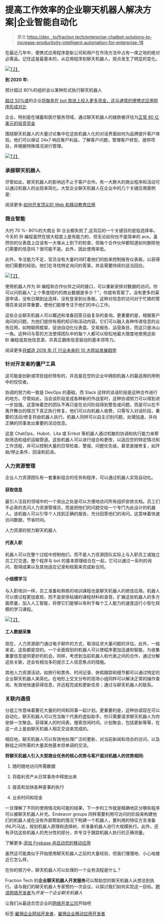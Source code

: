 # 提高工作效率的企业聊天机器人解决方案|企业智能自动化

> 原文:[https://dev . to/fraction tech/enterprise-chatbot-solutions-to-increase-productivity-intelligent-automation-for-enterprise-18](https://dev.to/fractiontech/enterprise-chatbot-solutions-to-increase-productivity--intelligent-automation-for-enterprise-18)

在最近几年中，便携式应用程序是新公司和用户在市场方法中占有一席之地的绝对必需品。记住这是最基本的，从应用程序到聊天机器人，观点发生了明显的变化。

[![](../Images/561fa4342131434b5caa28bde32102d4.png)T2】](https://res.cloudinary.com/practicaldev/image/fetch/s--JqWAznmj--/c_limit%2Cf_auto%2Cfl_progressive%2Cq_auto%2Cw_880/https://cdn-images-1.medium.com/max/830/1%2Aa0U1y5OwP_bUkQgk3TDR3Q.jpeg)

**到 2020 年:**

预计超过 80%的组织会以某种形式执行聊天机器人

[超过 50%或](https://www.gartner.com/smarterwithgartner/gartner-top-strategic-predictions-for-2018-and-beyond/)的企业[将每年在 bot 改进上投入更多资金，这与通常的便携式应用程序形成对比](https://www.gartner.com/smarterwithgartner/gartner-top-strategic-predictions-for-2018-and-beyond/)

企业，特别是在储蓄和医疗服务领域，通过聊天机器人的拨款被评估为[正常 80 亿美元的投资资金](https://www.juniperresearch.com/resources/infographics/chatbots-infographic-key-statistics-2017)

围绕聊天机器人的大量讨论集中在这些机器人化的对话界面如何为品牌提升客户体验。他们可以保证 24x7 响应客户利益，了解客户问题，管理客户转型，提供项目，并根据特殊情况进行管理。

[![](../Images/b446532da26f33e4ade4f4fa64eba291.png)T2】](https://res.cloudinary.com/practicaldev/image/fetch/s--L2GIwDE8--/c_limit%2Cf_auto%2Cfl_progressive%2Cq_auto%2Cw_880/https://cdn-images-1.medium.com/max/1016/1%2ADEGQe5ApZsB1jFf2hlevhA.png)

### [](#undertaking-chatbot)承接聊天机器人

尽管如此，聊天机器人的影响远不止于客户合作。有一大群大的商业程序和活动可以通过机器人的出现来简化。大型企业聊天机器人在企业中的几个关键应用案例是:

阅读更多:[如何开发顶尖的 Web 和移动教育应用](https://dev.to/fractiontech/how-to-develop-the-top-notch-web-and-mobile-education-app-l1a-temp-slug-6534837)

### [](#business-intelligence)商业智能

大约 70 %- 80%的大商业 BI 企业都失败了,这背后的一个关键目的是低选择率。今天的 BI 编程虽然在很大程度上是有能力的，但无论如何也不是简单的 ace。虽然你的仪表盘上应该有一大堆从上到下的检查，但每个合作伙伴都知道如何删除他们需要的信息吗？很可能不是。此外，因此使用率低。

此外，专注能力不足，官员没有大量时间盯着他们的脸来控制报告仪表板，以获得他们需要的经验。他们在寻找特定询问的答案，并且需要持续的适当回应。

[![](../Images/ff46d7e7be8e83098ca6f3e7675d8c3c.png)T2】](https://res.cloudinary.com/practicaldev/image/fetch/s--66fHVQf3--/c_limit%2Cf_auto%2Cfl_progressive%2Cq_auto%2Cw_880/https://cdn-images-1.medium.com/max/636/1%2AF0Sq41U8yqhOCwg96Ij-RA.png)

使用机器人作为 BI 编程和合作伙伴之间的接口，可以重新安排对数据的访问。你可以问机器人“上个季度纽约的商业数据是多少？”，你就有答案了。没有更多的渠道申请，没有日期到达选择，没有登录到仪表板。这种对信息的访问对于忙碌的管理员来说非常重要，使他们能够专注于他们的中心工作。

这些企业聊天机器人可以概述和准备回答日益复杂的查询。更重要的是，根据客户询问的问题，为他们提供有用的知识和活动内容。它们可以融入各种传递信息的业务应用，如物联网框架、促进自动化仪表盘、交易报告、运营条目，而这只是冰山一角。这种问与答的方法使得团队中的每个人都可以轻松地最大限度地使用这些 BI 编程或其他信息源，并真正磨练信息驱动的基本领导力。

阅读更多[将塑造 2018 年 IT 行业未来的 10 大网站发展趋势](https://dev.to/fractiontech/10-website-development-trends-that-will-shape-the-future-of-the-it-industry-in-2018-ega-temp-slug-2350647)

### [](#bots-for-the-developer)针对开发者的僵尸工具

这可能是创新或项目组织特有的，并且是在您的企业中拥抱机器人的最适用的用例中的佼佼者。

协调的努力和一致是 DevOps 的基础，而 Slack 这样的谈话阶段是这种合作进行的地方。尽管如此，当会谈阶段变成各种新的作战室时，这种协调努力可以得到进一步加强。这意味着您的团队不再只是在访问阶段得到警告或问题，而是可以在不离开舞台的情况下真正执行修复。他们可以向机器人收费，只需写入对话阶段，重要的活动/修复将由机器人执行。机器人同样可以自主识别问题，处理加速，并向正确的同事发出重要的活动信息。

这是 ChatOps，Hubot、Lita 或 Errbot 等机器人通过机敏的协调和执行能力来帮助筛选和组织运输管道。这些机器人可以进行组合和更改，以适应您的特定情况和工作流程，并可以控制大量的日常检查、警报、问题优先级，甚至直接修复，如开始/停止条件、回滚和前进。

### [](#human-resource-management)人力资源管理

企业人力资源团队有一套重新组合的任务和程序，可以通过机器人实现自动化。

#### [](#access-to-information)获取信息

最引人注目的领域中的一个突出之处是可以方便地访问所有组织安排文档。员工们不必真的去问人力资源管理员，而是把他们的问题交给一个专门为此设计的机器人。该机器人可以引导个人找到正确的报告，充分回答他们的询问。这意味着快速访问数据，节省时间。

人力资源的努力聊天机器人

#### [](#representative-onboarding)代表入职

机器人可以在整个过程中控制他们，而不是人力资源团队实际上与入职员工或独立员工打交道。整个程序与 bot 的基本原理结合在一起，它可以通过一系列的询问、取得成果以及其他适应记录和档案来完成新合同。

#### [](#smaller-scale-learning)小规模学习

与入职培训一样，员工准备和熟练的培训课程也是聊天机器人的绝佳应用。机器人可以使过程更加直观，而不是安排枯燥的课程材料和录音。扩展这些机器人的多方面质量，加入人工智能，将使它们能够以有利于每个工人能力的速度运行小型化规模的学习课程。

[![](../Images/29002bc02b9190050eac2db380bb2d76.png)T2】](https://res.cloudinary.com/practicaldev/image/fetch/s--kxawsJ4V--/c_limit%2Cf_auto%2Cfl_progressive%2Cq_auto%2Cw_880/https://cdn-images-1.medium.com/max/643/1%2AI9HK0QW-fcDyrOdLwr3zEA.png)

#### [](#worker-datagathering)工人数据采集

现在，人力资源部门通过电子邮件的方式，取消征求大量问题的评估。此外，一般来说，这些都是空的。一个全面规划的机器人可以使程序更加迅速和智能，为收集重要信息提供更好的机会。同样，考虑到当前机器人和代表之间的合作，通过分解这些关联，还会有相当多的提示工人信息焦点的措施。

其他人力资源活动，如旅行和票务、时间记录、休假跟踪和细节都可以通过特定的企业聊天机器人来简化。在地形上交叉分布的现场小组同样可以解决正常的操作查询，有效地快速获得信息，并远程完成和更新任务；通过与聊天机器人的联系。

### [](#intraassociation-communications)关联内通信

分组工作意味着要花大量的时间和同事一起计划。更重要的是，这种协调现在可以自动化，聊天机器人可以充当每个代表的虚拟助手。你只需要请求聊天机器人为你安排一次聚会。获得某人的时间表，搜索空闲时间，计划聚会，包括更新等等，在这一点上是由聊天机器人相互交谈来完成的。

相应地，聊天机器人可以有效地处理广泛的更新、对当前新闻和场合的访问，以及群组之间所需的大量其他基本但单调的交流。

**将聊天机器人引入大型商业任务的核心优势与客户面对机器人的优势相同:**

1.  随时随地访问所需数据

2.  将盈利资产从日常事务中释放出来

3.  提高和加快各种差事的执行

4.  业余时间和现金

一旦理解了不同的使用情况和可能的结果，下一步的工作就是精确地区分哪些程序可以被聊天机器人补充。Endeavor groups 同样需要利用可访问的阶段来构建他们的机器人或在没有外部帮助的情况下构建一个机器人，要利用的特征方言准备(NLP)马达，规划机器人原理和选择树，并准备机器人进行大规模执行。此外，还有评估这些机器人的充分性的部分，并专注于跟踪机器人执行的正确测量。

了解更多:[添加 Firebase 并启动您的移动应用](https://dev.to/fractiontech/adding-firebase-and-power-up-your-mobile-applications-3fee-temp-slug-2589664)

虽然这可能类似于开始使用聊天机器人之前的大量经验，但我们慢慢地、小心地接近它怎么样。

在你的努力中，聊天机器人可以处理的一个业务流程是什么？

Fraction Tech 的**企业聊天机器人开发服务**可以帮助您的聊天机器人从想法到执行。请与我们的聊天机器人专家预约一次会议，以探讨我们如何实现这一目标。[聘请网络开发者](http://www.fraction.tech/services/web-development)为*开发一个企业聊天机器人*

让我们从最适合您企业的[网络开发公司](http://www.fraction.tech/services/web-development)开始吧

标签:[雇佣企业网站开发者](http://www.fraction.tech/services/web-development)，[雇佣企业移动应用开发者](http://www.fraction.tech/services/application-development)